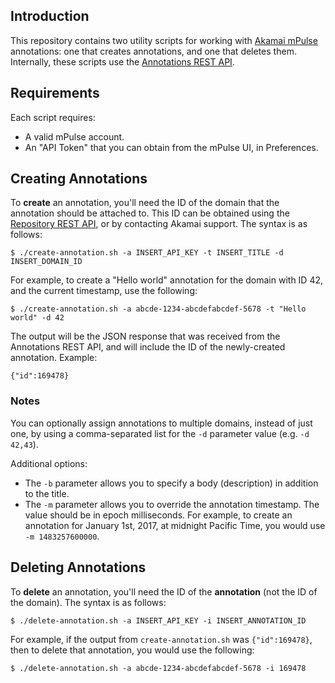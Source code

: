 ## Introduction
This repository contains two utility scripts for working with [Akamai mPulse](https://www.akamai.com/us/en/products/web-performance/mpulse.jsp) annotations: one that creates annotations, and one that deletes them.
Internally, these scripts use the [Annotations REST API](http://docs.soasta.com/annotations-api/).

## Requirements
Each script requires:
* A valid mPulse account.
* An "API Token" that you can obtain from the mPulse UI, in Preferences.

## Creating Annotations
To **create** an annotation, you'll need the ID of the domain that the annotation should be attached to.  This ID can be obtained using the [Repository REST API](http://docs.soasta.com/repository-api/), or by contacting Akamai support.  The syntax is as follows:
```
$ ./create-annotation.sh -a INSERT_API_KEY -t INSERT_TITLE -d INSERT_DOMAIN_ID
```

For example, to create a "Hello world" annotation for the domain with ID 42, and the current timestamp, use the following:
```
$ ./create-annotation.sh -a abcde-1234-abcdefabcdef-5678 -t "Hello world" -d 42
```

The output will be the JSON response that was received from the Annotations REST API, and will include the ID of the newly-created annotation.  Example:
```
{"id":169478}
```

### Notes
You can optionally assign annotations to multiple domains, instead of just one, by using a comma-separated list for the `-d` parameter value (e.g. `-d 42,43`).

Additional options:
* The `-b` parameter allows you to specify a body (description) in addition to the title.
* The `-m` parameter allows you to override the annotation timestamp.  The value should be in epoch milliseconds.  For example, to create an annotation for January 1st, 2017, at midnight Pacific Time, you would use `-m 1483257600000`.

## Deleting Annotations
To **delete** an annotation, you'll need the ID of the **annotation** (not the ID of the domain).  The syntax is as follows:
```
$ ./delete-annotation.sh -a INSERT_API_KEY -i INSERT_ANNOTATION_ID
```

For example, if the output from `create-annotation.sh` was `{"id":169478}`, then to delete that annotation, you would use the following:
```
$ ./delete-annotation.sh -a abcde-1234-abcdefabcdef-5678 -i 169478
```
